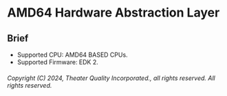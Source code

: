 # AMD64 Hardware Abstraction Layer

## Brief

- Supported CPU: AMD64 BASED CPUs.
- Supported Firmware: EDK 2.

###### Copyright (C) 2024, Theater Quality Incorporated., all rights reserved. All rights reserved.
